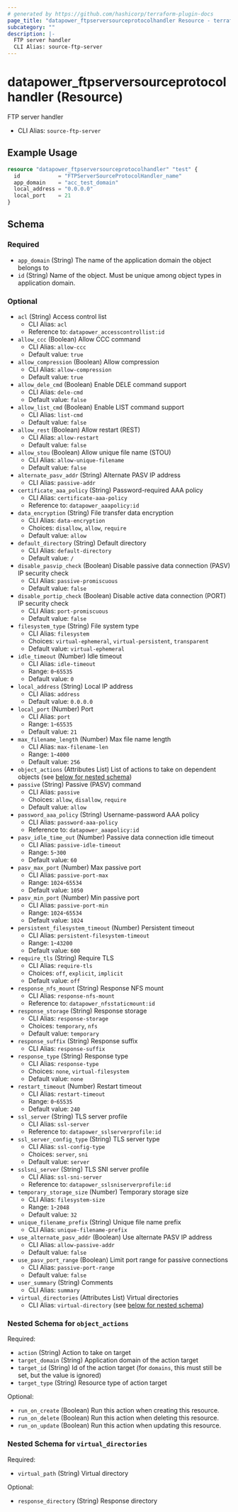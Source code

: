 ```yaml
---
# generated by https://github.com/hashicorp/terraform-plugin-docs
page_title: "datapower_ftpserversourceprotocolhandler Resource - terraform-provider-datapower"
subcategory: ""
description: |-
  FTP server handler
  CLI Alias: source-ftp-server
---
```


# datapower_ftpserversourceprotocolhandler (Resource)

FTP server handler
  - CLI Alias: `source-ftp-server`

## Example Usage

```terraform
resource "datapower_ftpserversourceprotocolhandler" "test" {
  id            = "FTPServerSourceProtocolHandler_name"
  app_domain    = "acc_test_domain"
  local_address = "0.0.0.0"
  local_port    = 21
}
```

<!-- schema generated by tfplugindocs -->
## Schema

### Required

- `app_domain` (String) The name of the application domain the object belongs to
- `id` (String) Name of the object. Must be unique among object types in application domain.

### Optional

- `acl` (String) Access control list
  - CLI Alias: `acl`
  - Reference to: `datapower_accesscontrollist:id`
- `allow_ccc` (Boolean) Allow CCC command
  - CLI Alias: `allow-ccc`
  - Default value: `true`
- `allow_compression` (Boolean) Allow compression
  - CLI Alias: `allow-compression`
  - Default value: `true`
- `allow_dele_cmd` (Boolean) Enable DELE command support
  - CLI Alias: `dele-cmd`
  - Default value: `false`
- `allow_list_cmd` (Boolean) Enable LIST command support
  - CLI Alias: `list-cmd`
  - Default value: `false`
- `allow_rest` (Boolean) Allow restart (REST)
  - CLI Alias: `allow-restart`
  - Default value: `false`
- `allow_stou` (Boolean) Allow unique file name (STOU)
  - CLI Alias: `allow-unique-filename`
  - Default value: `false`
- `alternate_pasv_addr` (String) Alternate PASV IP address
  - CLI Alias: `passive-addr`
- `certificate_aaa_policy` (String) Password-required AAA policy
  - CLI Alias: `certificate-aaa-policy`
  - Reference to: `datapower_aaapolicy:id`
- `data_encryption` (String) File transfer data encryption
  - CLI Alias: `data-encryption`
  - Choices: `disallow`, `allow`, `require`
  - Default value: `allow`
- `default_directory` (String) Default directory
  - CLI Alias: `default-directory`
  - Default value: `/`
- `disable_pasvip_check` (Boolean) Disable passive data connection (PASV) IP security check
  - CLI Alias: `passive-promiscuous`
  - Default value: `false`
- `disable_portip_check` (Boolean) Disable active data connection (PORT) IP security check
  - CLI Alias: `port-promiscuous`
  - Default value: `false`
- `filesystem_type` (String) File system type
  - CLI Alias: `filesystem`
  - Choices: `virtual-ephemeral`, `virtual-persistent`, `transparent`
  - Default value: `virtual-ephemeral`
- `idle_timeout` (Number) Idle timeout
  - CLI Alias: `idle-timeout`
  - Range: `0`-`65535`
  - Default value: `0`
- `local_address` (String) Local IP address
  - CLI Alias: `address`
  - Default value: `0.0.0.0`
- `local_port` (Number) Port
  - CLI Alias: `port`
  - Range: `1`-`65535`
  - Default value: `21`
- `max_filename_length` (Number) Max file name length
  - CLI Alias: `max-filename-len`
  - Range: `1`-`4000`
  - Default value: `256`
- `object_actions` (Attributes List) List of actions to take on dependent objects (see [below for nested schema](#nestedatt--object_actions))
- `passive` (String) Passive (PASV) command
  - CLI Alias: `passive`
  - Choices: `allow`, `disallow`, `require`
  - Default value: `allow`
- `password_aaa_policy` (String) Username-password AAA policy
  - CLI Alias: `password-aaa-policy`
  - Reference to: `datapower_aaapolicy:id`
- `pasv_idle_time_out` (Number) Passive data connection idle timeout
  - CLI Alias: `passive-idle-timeout`
  - Range: `5`-`300`
  - Default value: `60`
- `pasv_max_port` (Number) Max passive port
  - CLI Alias: `passive-port-max`
  - Range: `1024`-`65534`
  - Default value: `1050`
- `pasv_min_port` (Number) Min passive port
  - CLI Alias: `passive-port-min`
  - Range: `1024`-`65534`
  - Default value: `1024`
- `persistent_filesystem_timeout` (Number) Persistent timeout
  - CLI Alias: `persistent-filesystem-timeout`
  - Range: `1`-`43200`
  - Default value: `600`
- `require_tls` (String) Require TLS
  - CLI Alias: `require-tls`
  - Choices: `off`, `explicit`, `implicit`
  - Default value: `off`
- `response_nfs_mount` (String) Response NFS mount
  - CLI Alias: `response-nfs-mount`
  - Reference to: `datapower_nfsstaticmount:id`
- `response_storage` (String) Response storage
  - CLI Alias: `response-storage`
  - Choices: `temporary`, `nfs`
  - Default value: `temporary`
- `response_suffix` (String) Response suffix
  - CLI Alias: `response-suffix`
- `response_type` (String) Response type
  - CLI Alias: `response-type`
  - Choices: `none`, `virtual-filesystem`
  - Default value: `none`
- `restart_timeout` (Number) Restart timeout
  - CLI Alias: `restart-timeout`
  - Range: `0`-`65535`
  - Default value: `240`
- `ssl_server` (String) TLS server profile
  - CLI Alias: `ssl-server`
  - Reference to: `datapower_sslserverprofile:id`
- `ssl_server_config_type` (String) TLS server type
  - CLI Alias: `ssl-config-type`
  - Choices: `server`, `sni`
  - Default value: `server`
- `sslsni_server` (String) TLS SNI server profile
  - CLI Alias: `ssl-sni-server`
  - Reference to: `datapower_sslsniserverprofile:id`
- `temporary_storage_size` (Number) Temporary storage size
  - CLI Alias: `filesystem-size`
  - Range: `1`-`2048`
  - Default value: `32`
- `unique_filename_prefix` (String) Unique file name prefix
  - CLI Alias: `unique-filename-prefix`
- `use_alternate_pasv_addr` (Boolean) Use alternate PASV IP address
  - CLI Alias: `allow-passive-addr`
  - Default value: `false`
- `use_pasv_port_range` (Boolean) Limit port range for passive connections
  - CLI Alias: `passive-port-range`
  - Default value: `false`
- `user_summary` (String) Comments
  - CLI Alias: `summary`
- `virtual_directories` (Attributes List) Virtual directories
  - CLI Alias: `virtual-directory` (see [below for nested schema](#nestedatt--virtual_directories))

<a id="nestedatt--object_actions"></a>
### Nested Schema for `object_actions`

Required:

- `action` (String) Action to take on target
- `target_domain` (String) Application domain of the action target
- `target_id` (String) Id of the action target (for `domains`, this must still be set, but the value is ignored)
- `target_type` (String) Resource type of action target

Optional:

- `run_on_create` (Boolean) Run this action when creating this resource.
- `run_on_delete` (Boolean) Run this action when deleting this resource.
- `run_on_update` (Boolean) Run this action when updating this resource.


<a id="nestedatt--virtual_directories"></a>
### Nested Schema for `virtual_directories`

Required:

- `virtual_path` (String) Virtual directory

Optional:

- `response_directory` (String) Response directory
